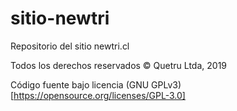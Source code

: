 # sitio-newtri

Repositorio del sitio newtri.cl 

Todos los derechos reservados © Quetru Ltda, 2019

Código fuente bajo licencia (GNU GPLv3)[https://opensource.org/licenses/GPL-3.0]